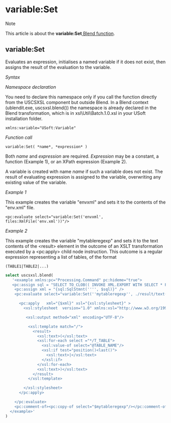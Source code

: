 # variable:Set



> [!NOTE]
> This article is about the **variable:Set**[ Blend function](/docs/Repositories/Blend%20functions).

## **variable:Set**

Evaluates an expression, initialises a named variable if it does not exist, then assigns the result of the evaluation to the variable.

*Syntax*

*Namespace declaration*

You need to declare this namespace only if you call the function directly from the USCSXSL component but outside Blend. In a Blend context (ublendit.exe, uscsxsl.blend()) the namespace is already declared in the Blend transformation, which is in xsl\\Util\\Batch.1.0.xsl in your USoft installation folder.

```
xmlns:variable="USoft:Variable"
```

*Function call*

```
variable:Set( *name*, *expression* )
```

Both *name* and *expression* are required. *Expression* may be a constant, a function (Example 1), or an XPath expression (Example 2).

A variable is created with name *name* if such a variable does not exist. The result of evaluating expression is assigned to the variable, overwriting any existing value of the variable.

*Example 1*

This example creates the variable "envxml" and sets it to the contents of the "env.xml" file.

```language-xml
<pc:evaluate select="variable:Set('envxml', files:XmlFile('env.xml'))"/>
```

*Example 2*

This example creates the variable "mytableregexp" and sets it to the text contents of the \<result> element in the outcome of an XSLT transformation executed by a \<pc:apply> child node instruction. This outcome is a regular expression representing a list of tables, of the format

```
(TABLE1|TABLE2|...)
```

```sql
select uscsxsl.blend(
   '<example xmlns:pc="Processing.Command" pc:hideme="true">
   <pc:assign sql = "SELECT TO_CLOB(( INVOKE XML.EXPORT WITH SELECT * FROM T_TABLE ))" />
    <pc:assign xml = "{sql:SqlStmnt('''', $sql)}" />
    <pc:evaluate select="variable:Set(''mytableregexp'', ./result/text())">

      <pc:apply   xml="{$xml}" xsl="{xsl:stylesheet}" >
        <xsl:stylesheet  version="1.0" xmlns:xsl="http://www.w3.org/1999/XSL/Transform">

         <xsl:output method="xml" encoding="UTF-8"/>

          <xsl:template match="/">
            <result>
              <xsl:text>(</xsl:text>
              <xsl:for-each select ="*/T_TABLE">
                <xsl:value-of select="@TABLE_NAME"/>
                <xsl:if test="position()<last()">
                  <xsl:text>|</xsl:text>
                </xsl:if>
              </xsl:for-each>
              <xsl:text>)</xsl:text>
            </result>
          </xsl:template>

        </xsl:stylesheet>
      </pc:apply>

    </pc:evaluate>
    <pc:comment-of><pc:copy-of select="$mytableregexp"/></pc:comment-of>  
  </example>'
)
```

 
